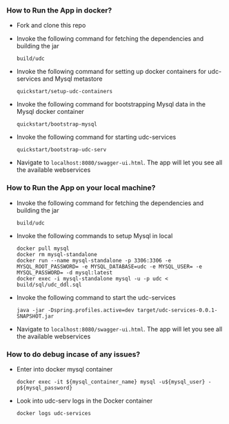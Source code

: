 ### <a name="run-app"></a> How to Run the App in docker?
* Fork and clone this repo

* Invoke the following command for fetching the dependencies and building the jar

  ```shell
  build/udc 
  ```

* Invoke the following command for setting up docker containers for udc-services and Mysql metastore

  ```shell
  quickstart/setup-udc-containers
  ```

* Invoke the following command for bootstrapping Mysql data in the Mysql docker container

  ```shell
  quickstart/bootstrap-mysql
  ```

* Invoke the following command for starting udc-services

  ```shell
  quickstart/bootstrap-udc-serv
  ```

* Navigate to ``localhost:8080/swagger-ui.html``. The app will let you see all the available webservices


### <a name="run-app"></a> How to Run the App on your local machine?

* Invoke the following command for fetching the dependencies and building the jar

  ```shell
  build/udc
  ```

* Invoke the following commands to setup Mysql in local

  ```shell
  docker pull mysql
  docker rm mysql-standalone
  docker run --name mysql-standalone -p 3306:3306 -e MYSQL_ROOT_PASSWORD= -e MYSQL_DATABASE=udc -e MYSQL_USER= -e MYSQL_PASSWORD= -d mysql:latest
  docker exec -i mysql-standalone mysql -u -p udc < build/sql/udc_ddl.sql
  ```

* Invoke the following command to start the udc-services

  ```shell
  java -jar -Dspring.profiles.active=dev target/udc-services-0.0.1-SNAPSHOT.jar
  ```

* Navigate to ``localhost:8080/swagger-ui.html``. The app will let you see all the available webservices

### <a name="run-app"></a> How to do debug incase of any issues?
* Enter into docker mysql container

  ```shell
  docker exec -it ${mysql_container_name} mysql -u${mysql_user} -p${mysql_password}
  ```
* Look into udc-serv logs in the Docker container

  ```shell
  docker logs udc-services
  ```
